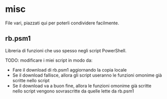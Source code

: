 # misc
File vari, piazzati qui per poterli condividere facilmente.

## rb.psm1
Libreria di funzioni che uso spesso negli script PowerShell.


TODO: modificare i miei script in modo da:
- Fare il download di rb.psm1 aggiornando la copia locale
- Se il download fallisce, allora gli script useranno le funzioni omonime già scritte nello script
- Se il download va a buon fine, allora le funzioni omonime già scritte nello script vengono sovrascritte da quelle lette da rb.psm1


